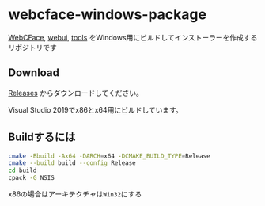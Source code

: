 # webcface-windows-package

[WebCFace](https://github.com/na-trium-144/webcface), [webui](https://github.com/na-trium-144/webcface-webui), [tools](https://github.com/na-trium-144/webcface-tools) をWindows用にビルドしてインストーラーを作成するリポジトリです

## Download

[Releases](https://github.com/na-trium-144/webcface-windows-package/releases) からダウンロードしてください。

Visual Studio 2019でx86とx64用にビルドしています。

## Buildするには

```sh
cmake -Bbuild -Ax64 -DARCH=x64 -DCMAKE_BUILD_TYPE=Release
cmake --build build --config Release
cd build
cpack -G NSIS
```

x86の場合はアーキテクチャは`Win32`にする
